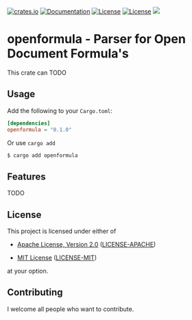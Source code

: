 
[![crates.io](https://img.shields.io/crates/v/openformula.svg)](https://crates.io/crates/openformula)
[![Documentation](https://docs.rs/openformula/badge.svg)](https://docs.rs/openformula)
[![License](https://img.shields.io/badge/license-MIT-blue.svg)](https://opensource.org/licenses/MIT)
[![License](https://img.shields.io/badge/license-APACHE-blue.svg)](https://www.apache.org/licenses/LICENSE-2.0)
![](https://tokei.rs/b1/github/thscharler/openformula)

openformula - Parser for Open Document Formula's
====

This crate can TODO


## Usage

Add the following to your `Cargo.toml`:

```toml
[dependencies]
openformula = "0.1.0"
```

Or use `cargo add`

```sh
$ cargo add openformula
```

## Features

TODO

## License

This project is licensed under either of

* [Apache License, Version 2.0](https://www.apache.org/licenses/LICENSE-2.0)
  ([LICENSE-APACHE](LICENSE-APACHE))

* [MIT License](https://opensource.org/licenses/MIT)
  ([LICENSE-MIT](LICENSE-MIT))

at your option.

## Contributing

I welcome all people who want to contribute.  
